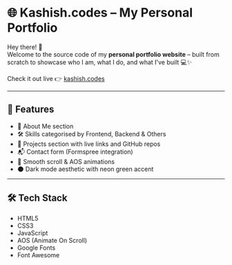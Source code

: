 # 🌐 Kashish.codes – My Personal Portfolio

Hey there! 👋  
Welcome to the source code of my **personal portfolio website** – built from scratch to showcase who I am, what I do, and what I've built 💻✨

Check it out live 👉 [kashish.codes](https://kashishcodes.github.io/portfolio)

---

## 💫 Features

- 🧠 About Me section
- 🛠️ Skills categorised by Frontend, Backend & Others
- 💼 Projects section with live links and GitHub repos
- 📬 Contact form (Formspree integration)
- 💅 Smooth scroll & AOS animations
- 🌑 Dark mode aesthetic with neon green accent

---

## 🛠️ Tech Stack

- HTML5
- CSS3
- JavaScript
- AOS (Animate On Scroll)
- Google Fonts
- Font Awesome





